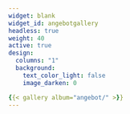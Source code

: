```yaml
---
widget: blank
widget_id: angebotgallery
headless: true
weight: 40
active: true
design:
  columns: "1"
  background:
    text_color_light: false
    image_darken: 0

{{< gallery album="angebot/" >}}
---
```



